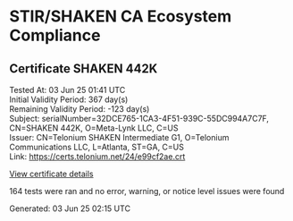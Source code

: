 # STIR/SHAKEN CA Ecosystem Compliance

## Certificate SHAKEN 442K

Tested At: 03 Jun 25 01:41 UTC\
Initial Validity Period: 367 day(s)\
Remaining Validity Period: -123 day(s)\
Subject: serialNumber=32DCE765-1CA3-4F51-939C-55DC994A7C7F, CN=SHAKEN 442K, O=Meta-Lynk LLC, C=US\
Issuer: CN=Telonium SHAKEN Intermediate G1, O=Telonium Communications LLC, L=Atlanta, ST=GA, C=US\
Link: https://certs.telonium.net/24/e99cf2ae.crt

[View certificate details](https://x509.io/?cert=MIICvzCCAmagAwIBAgIQekCQmC%2FXM268NR%2BRbrzUrDAKBggqhkjOPQQDAjB8MQswCQYDVQQGEwJVUzELMAkGA1UECAwCR0ExEDAOBgNVBAcMB0F0bGFudGExJDAiBgNVBAoMG1RlbG9uaXVtIENvbW11bmljYXRpb25zIExMQzEoMCYGA1UEAwwfVGVsb25pdW0gU0hBS0VOIEludGVybWVkaWF0ZSBHMTAeFw0yNDAxMzAyMDM4MDdaFw0yNTAxMzAyMDM5MDdaMGoxCzAJBgNVBAYTAlVTMRYwFAYDVQQKEw1NZXRhLUx5bmsgTExDMRQwEgYDVQQDEwtTSEFLRU4gNDQySzEtMCsGA1UEBRMkMzJEQ0U3NjUtMUNBMy00RjUxLTkzOUMtNTVEQzk5NEE3QzdGMFkwEwYHKoZIzj0CAQYIKoZIzj0DAQcDQgAEFq1Qq9hTLTRhAWk6pQwjnNpXP7K6X3B%2Ft8ijfRKW6mkzoAeAt%2B2AxiOSYTNLSOpQwSZNTYRd0W5znurxCf6PZKOB2zCB2DAOBgNVHQ8BAf8EBAMCB4AwDAYDVR0TAQH%2FBAIwADAdBgNVHQ4EFgQUKrYEoHzluWsas0xBaVkejtLtaxMwHwYDVR0jBBgwFoAUqiS7%2FxR1QHkth2%2FoDUF3yrvNiLAwFwYDVR0gBBAwDjAMBgpghkgBhv8JAQEDMEcGA1UdHwRAMD4wPKA6oDiGNmh0dHBzOi8vYXV0aGVudGljYXRlLWFwaS5pY29uZWN0aXYuY29tL2Rvd25sb2FkL3YxL2NybDAWBggrBgEFBQcBGgQKMAigBhYENDQySzAKBggqhkjOPQQDAgNHADBEAiAEg9ANUztc%2FG0%2B6CGipDEvXissK%2BYjmkQZve%2FqAmrZSgIgH7X73icAFP8cgttExwqRAAK7RY0p9vh9jlKHhkVCVWY%3D)

164 tests were ran and no error, warning, or notice level issues were found


Generated: 03 Jun 25 02:15 UTC